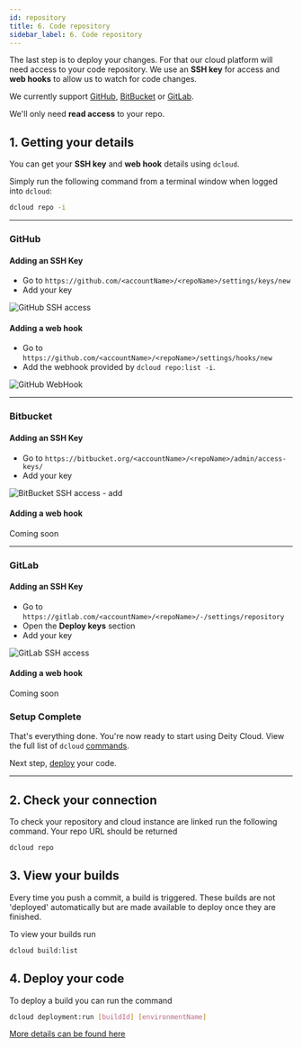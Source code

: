 ```yaml
---
id: repository
title: 6. Code repository
sidebar_label: 6. Code repository
---
```


The last step is to deploy your changes. For that our cloud platform will need access to your code repository.  We use an **SSH key** for access and **web hooks** to allow us to watch for code changes.

We currently support <a href="https://github.com/" target="_blank" rel="noreferrer noopener">GitHub</a>, <a href="https://bitbucket.org/" target="_blank" rel="noreferrer noopener">BitBucket</a> or <a href="https://about.gitlab.com/" target="_blank" rel="noreferrer noopener">GitLab</a>.

We'll only need **read access** to your repo.

## 1. Getting your details

You can get your **SSH key** and **web hook** details using `dcloud`.

Simply run the following command from a terminal window when logged into `dcloud`:

```bash
dcloud repo -i
```

---
### GitHub

#### Adding an SSH Key

- Go to `https://github.com/<accountName>/<repoName>/settings/keys/new`
- Add your key

![GitHub SSH access](/img/docs/cloud/github-ssh-key.png)

#### Adding a web hook

- Go to `https://github.com/<accountName>/<repoName>/settings/hooks/new`
- Add the webhook provided by `dcloud repo:list -i`.

![GitHub WebHook](/img/docs/cloud/github-webhook.png)

---
### Bitbucket

#### Adding an SSH Key

- Go to `https://bitbucket.org/<accountName>/<repoName>/admin/access-keys/`
- Add your key

![BitBucket SSH access - add](/img/docs/cloud/bitbucket-ssh-key-2.png)

#### Adding a web hook

Coming soon

---
### GitLab

#### Adding an SSH Key

- Go to `https://gitlab.com/<accountName>/<repoName>/-/settings/repository`
- Open the **Deploy keys** section
- Add your key

![GitLab SSH access](/img/docs/cloud/gitlab-ssh-key.png)

#### Adding a web hook

Coming soon

### Setup Complete

That's everything done. You're now ready to start using Deity Cloud. View the full list of `dcloud` [commands](../cloud/dcloud).

Next step, [deploy](/docs/platform/deployment/overview) your code.

---

## 2. Check your connection

To check your repository and cloud instance are linked run the following command. Your repo URL should be returned

```bash
dcloud repo
```

## 3. View your builds

Every time you push a commit, a build is triggered. These builds are not 'deployed' automatically but are made available to deploy once they are finished.

To view your builds run

```bash
dcloud build:list
```

## 4. Deploy your code

To deploy a build you can run the command

```bash
dcloud deployment:run [buildId] [environmentName]
```

[More details can be found here](/docs/platform/cloud/dcloud#deploy)
